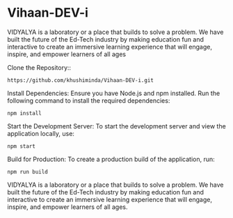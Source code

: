 # Vihaan-DEV-i

VIDYALYA is a laboratory or a place that builds to solve a problem. We have built the future of the Ed-Tech industry by making education fun and interactive to create an immersive learning experience that will engage, inspire, and empower learners of all ages

Clone the Repository::

    https://github.com/khushiminda/Vihaan-DEV-i.git

Install Dependencies: Ensure you have Node.js and npm installed. Run the  following command to install the required dependencies:

    npm install

Start the Development Server: To start the development server and view the application locally, use:

    npm start

Build for Production: To create a production build of the application, run:

    npm run build

VIDYALYA is a laboratory or a place that builds to solve a problem. We have built the future of the Ed-Tech industry by making education fun and interactive to create an immersive learning experience that will engage, inspire, and empower learners of all ages.



